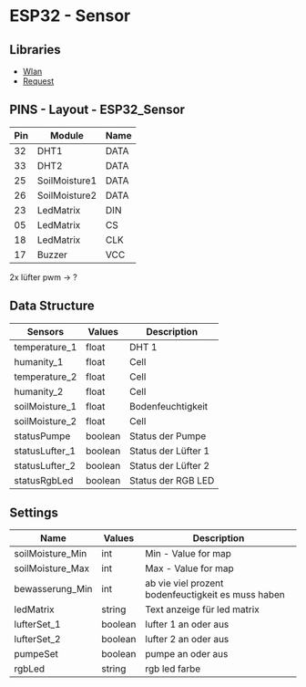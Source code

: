 
# ESP32 - Sensor


## Libraries

- [Wlan](lib/Wlan/README.md)
- [Request](lib/Request/README.md)


## PINS - Layout - ESP32_Sensor

|  Pin | Module         | Name  |
|------|----------------|-------|
|  32  | DHT1           | DATA  |
|  33  | DHT2           | DATA  |
|  25  | SoilMoisture1  | DATA  |
|  26  | SoilMoisture2  | DATA  |
|  23  | LedMatrix      | DIN   |
|  05  | LedMatrix      | CS    |
|  18  | LedMatrix      | CLK   |
|  17  | Buzzer         | VCC   |
2x lüfter
pwm -> ?


## Data Structure

| Sensors           | Values    | Description         |
|-------------------|-----------|---------------------|
| temperature_1     | float     | DHT 1               |
| humanity_1        | float     | Cell                |
| temperature_2     | float     | Cell                |
| humanity_2        | float     | Cell                |
| soilMoisture_1    | float     | Bodenfeuchtigkeit   |
| soilMoisture_2    | float     | Cell                |
| statusPumpe       | boolean   | Status der Pumpe    |
| statusLufter_1    | boolean   | Status der Lüfter 1 |
| statusLufter_2    | boolean   | Status der Lüfter 2 |
| statusRgbLed      | boolean   | Status der RGB LED  |

## Settings

| Name              | Values    | Description                                           |
|-------------------|-----------|-------------------------------------------------------|
| soilMoisture_Min  | int       | Min - Value for map                                   |
| soilMoisture_Max  | int       | Max - Value for map                                   |
| bewasserung_Min   | int       | ab vie viel prozent bodenfeuctigkeit es muss haben    |
| ledMatrix         | string    | Text anzeige für led matrix                           |
| lufterSet_1       | boolean   | lufter 1 an oder aus                                  |
| lufterSet_2       | boolean   | lufter 2 an oder aus                                  |
| pumpeSet          | boolean   | pumpe an oder aus                                     |
| rgbLed            | string    | rgb led farbe                                         |
